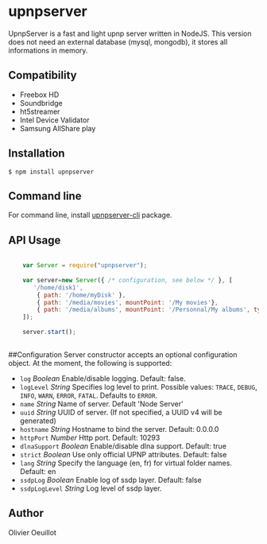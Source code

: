 # upnpserver

UpnpServer is a fast and light upnp server written in NodeJS.
This version does not need an external database (mysql, mongodb), it stores all informations in memory.


## Compatibility

- Freebox HD
- Soundbridge
- ht5streamer 
- Intel Device Validator
- Samsung AllShare play

## Installation

    $ npm install upnpserver

## Command line

For command line, install [upnpserver-cli](https://github.com/oeuillot/upnpserver-cli) package. 
 
## API Usage

```javascript

    var Server = require("upnpserver");
    
    var server=new Server({ /* configuration, see below */ }, [
       '/home/disk1',
    	{ path: '/home/myDisk' },
    	{ path: '/media/movies', mountPoint: '/My movies'},
    	{ path: '/media/albums', mountPoint: '/Personnal/My albums', type: 'music' }
    ]);
    
    server.start();
     
```

##Configuration
Server constructor accepts an optional configuration object. At the moment, the following is supported:

- `log` _Boolean_ Enable/disable logging. Default: false.
- `logLevel` _String_ Specifies log level to print. Possible values: `TRACE`, `DEBUG`, `INFO`, `WARN`, `ERROR`, `FATAL`. Defaults to `ERROR`.
- `name` _String_ Name of server. Default 'Node Server'
- `uuid` _String_ UUID of server. (If not specified, a UUID v4 will be generated)
- `hostname` _String_ Hostname to bind the server. Default: 0.0.0.0
- `httpPort` _Number_ Http port. Default: 10293
- `dlnaSupport` _Boolean_ Enable/disable dlna support. Default: true
- `strict` _Boolean_ Use only official UPNP attributes. Default: false
- `lang` _String_ Specify the language (en, fr) for virtual folder names. Default: en
- `ssdpLog` _Boolean_ Enable log of ssdp layer. Default: false
- `ssdpLogLevel` _String_ Log level of ssdp layer.


## Author

Olivier Oeuillot

